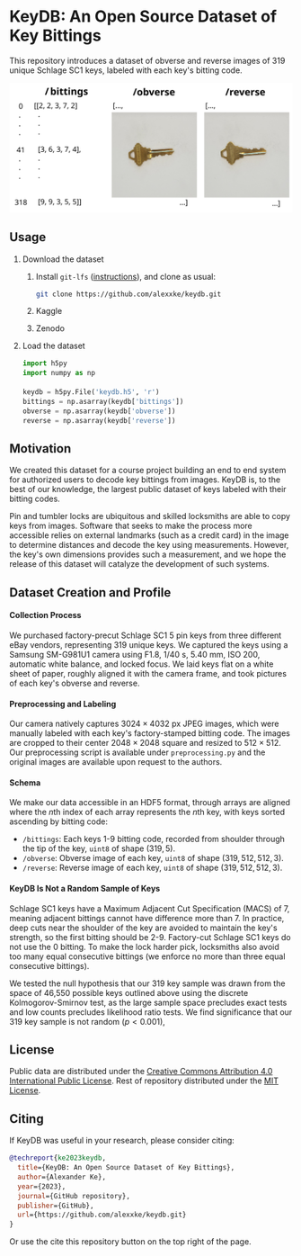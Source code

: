 # KeyDB: An Open Source Dataset of Key Bittings

This repository introduces a dataset of obverse and reverse images of 319 unique Schlage SC1 keys, labeled with each key's bitting code.

![schema](.\schema.svg)



## Usage

1. Download the dataset

   1. Install `git-lfs` ([instructions](https://github.com/git-lfs/git-lfs/wiki/Installation)), and clone as usual:

      ```bash
      git clone https://github.com/alexxke/keydb.git
      ```

   2. Kaggle

   3. Zenodo

2. Load the dataset

   ```python
   import h5py
   import numpy as np
   
   keydb = h5py.File('keydb.h5', 'r')
   bittings = np.asarray(keydb['bittings'])
   obverse = np.asarray(keydb['obverse'])
   reverse = np.asarray(keydb['reverse'])
   ```



## Motivation

We created this dataset for a course project building an end to end system for authorized users to decode key bittings from images. KeyDB is, to the best of our knowledge, the largest public dataset of keys labeled with their bitting codes.

Pin and tumbler locks are ubiquitous and skilled locksmiths are able to copy keys from images. Software that seeks to make the process more accessible relies on external landmarks (such as a credit card) in the image to determine distances and decode the key using measurements. However, the key's own dimensions provides such a measurement, and we hope the release of this dataset will catalyze the development of such systems.



## Dataset Creation and Profile

#### Collection Process

We purchased factory-precut Schlage SC1 5 pin keys from three different eBay vendors, representing 319 unique keys. We captured the keys using a Samsung SM-G981U1 camera using F1.8, 1/40 s, 5.40 mm, ISO 200, automatic white balance, and locked focus. We laid keys flat on a white sheet of paper, roughly aligned it with the camera frame, and took pictures of each key's obverse and reverse.

#### Preprocessing and Labeling

Our camera natively captures $3024 \times 4032$ px JPEG images, which were manually labeled with each key's factory-stamped bitting code. The images are cropped to their center $2048 \times 2048$ square and resized to $512 \times 512$. Our preprocessing script is available under `preprocessing.py` and the original images are available upon request to the authors.

#### Schema

We make our data accessible in an HDF5 format, through arrays are aligned where the $n$th index of each array represents the $n$th key, with keys sorted ascending by bitting code:

- `/bittings`: Each keys 1-9 bitting code, recorded from shoulder through the tip of the key, `uint8` of shape $(319, 5)$.
- `/obverse`: Obverse image of each key, `uint8` of shape $(319, 512, 512, 3)$.
- `/reverse`: Reverse image of each key, `uint8` of shape $(319, 512, 512, 3)$.

#### KeyDB Is Not a Random Sample of Keys

Schlage SC1 keys have a Maximum Adjacent Cut Specification (MACS) of 7, meaning adjacent bittings cannot have difference more than 7. In practice, deep cuts near the shoulder of the key are avoided to maintain the key's strength, so the first bitting should be 2-9. Factory-cut Schlage SC1 keys do not use the 0 bitting. To make the lock harder pick, locksmiths also avoid too many equal consecutive bittings (we enforce no more than three equal consecutive bittings).

We tested the null hypothesis that our 319 key sample was drawn from the space of 46,550 possible keys outlined above using the discrete Kolmogorov-Smirnov test, as the large sample space precludes exact tests and low counts precludes likelihood ratio tests. We find significance that our 319 key sample is not random ($p < 0.001$), 



## License

Public data are distributed under the [Creative Commons Attribution 4.0 International Public License](https://creativecommons.org/licenses/by/4.0/). Rest of repository distributed under the [MIT License](https://opensource.org/license/mit/).



## Citing

If KeyDB was useful in your research, please consider citing:

```bibtex
@techreport{ke2023keydb,
  title={KeyDB: An Open Source Dataset of Key Bittings},
  author={Alexander Ke},
  year={2023},
  journal={GitHub repository},
  publisher={GitHub},
  url={https://github.com/alexxke/keydb.git}
}
```

Or use the cite this repository button on the top right of the page.
